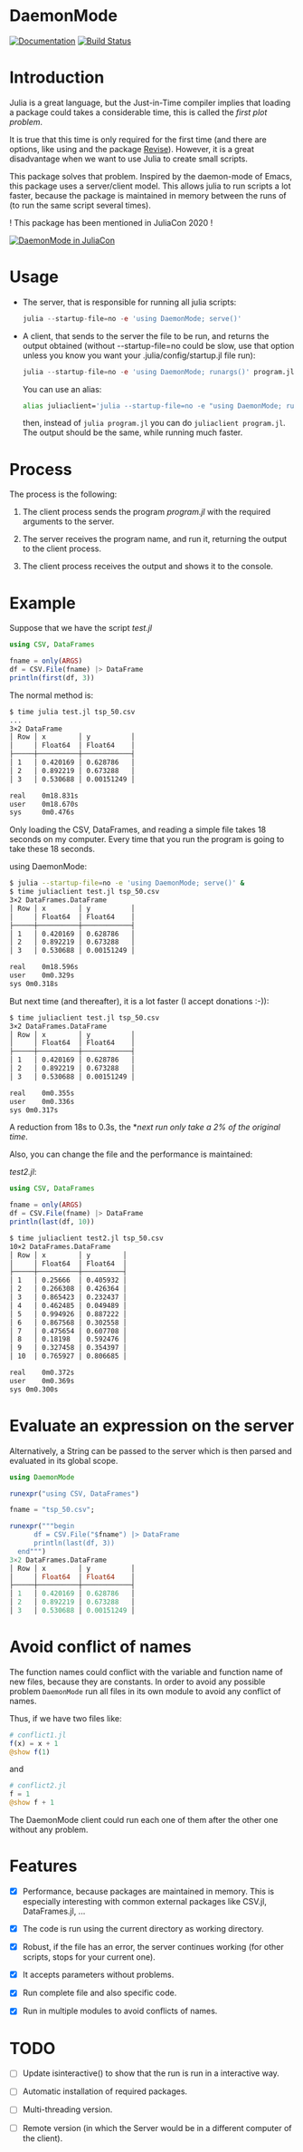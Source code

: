 # DaemonMode

[![Documentation](https://github.com/dmolina/MoodleQuestions.jl/workflows/Documentation/badge.svg)](https://dmolina.github.io/DaemonMode.jl/dev/)
[![Build
Status](https://travis-ci.com/dmolina/DaemonMode.jl.svg?branch=master)](https://travis-ci.com/dmolina/DaemonMode.jl)

# Introduction

Julia is a great language, but the Just-in-Time compiler implies that loading a package could takes a considerable time, this is called the _first plot problem_.

It is true that this time is only required for the first time (and there are options, like using and the package [Revise](https://github.com/timholy/Revise.jl)). However, it is a great disadvantage when we want to use Julia to create small scripts.

This package solves that problem. Inspired by the daemon-mode of Emacs, this
package uses a server/client model. This allows julia to run scripts a lot
faster, because the package is maintained in memory between the runs of (to run
the same script several times).

! This package has been mentioned in JuliaCon 2020 !

[![DaemonMode in JuliaCon](https://dmolina.github.io/DaemonMode.jl/dev/assets/juliacon.png)](https://www.youtube.com/watch?v=IuwxE3m0_QQ)

# Usage

- The server, that is responsible for running all julia scripts:
 
  ```julia
  julia --startup-file=no -e 'using DaemonMode; serve()'
  ```

- A client, that sends to the server the file to be run, and returns the output obtained (without --startup-file=no could be slow, use that option unless you know you want your .julia/config/startup.jl file run):
  
  ```julia
  julia --startup-file=no -e 'using DaemonMode; runargs()' program.jl <arguments>
  ```

  You can use an alias:
  ```sh
  alias juliaclient='julia --startup-file=no -e "using DaemonMode; runargs()"'
  ```
  
  then, instead of `julia program.jl` you can do `juliaclient program.jl`. The output should be the same, while running much faster.
  
# Process

The process is the following:

1. The client process sends the program *program.jl* with the required arguments to the server.
   
2. The server receives the program name, and run it, returning the output to the client process.

3. The client process receives the output and shows it to the console.

# Example

Suppose that we have the script *test.jl*

```julia
using CSV, DataFrames

fname = only(ARGS)
df = CSV.File(fname) |> DataFrame
println(first(df, 3))
```

The normal method is:

```sh
$ time julia test.jl tsp_50.csv
...
3×2 DataFrame
│ Row │ x        │ y          │
│     │ Float64  │ Float64    │
├─────┼──────────┼────────────┤
│ 1   │ 0.420169 │ 0.628786   │
│ 2   │ 0.892219 │ 0.673288   │
│ 3   │ 0.530688 │ 0.00151249 │

real	0m18.831s
user	0m18.670s
sys	    0m0.476s
```

Only loading the CSV, DataFrames, and reading a simple file takes 18 seconds on my computer. Every time that you run the program is going to take these 18 seconds.

using DaemonMode:

```sh
$ julia --startup-file=no -e 'using DaemonMode; serve()' &
$ time juliaclient test.jl tsp_50.csv
3×2 DataFrames.DataFrame
│ Row │ x        │ y          │
│     │ Float64  │ Float64    │
├─────┼──────────┼────────────┤
│ 1   │ 0.420169 │ 0.628786   │
│ 2   │ 0.892219 │ 0.673288   │
│ 3   │ 0.530688 │ 0.00151249 │

real	0m18.596s
user	0m0.329s
sys	0m0.318s
```

But next time (and thereafter), it is a lot faster (I accept donations :-)):

```sh
$ time juliaclient test.jl tsp_50.csv
3×2 DataFrames.DataFrame
│ Row │ x        │ y          │
│     │ Float64  │ Float64    │
├─────┼──────────┼────────────┤
│ 1   │ 0.420169 │ 0.628786   │
│ 2   │ 0.892219 │ 0.673288   │
│ 3   │ 0.530688 │ 0.00151249 │

real	0m0.355s
user	0m0.336s
sys	0m0.317s
```

A reduction from 18s to 0.3s, the **next run only take a 2% of the original time*.

Also, you can change the file and the performance is maintained:

*test2.jl*:

```julia
using CSV, DataFrames

fname = only(ARGS)
df = CSV.File(fname) |> DataFrame
println(last(df, 10))
```

```sh
$ time juliaclient test2.jl tsp_50.csv
10×2 DataFrames.DataFrame
│ Row │ x        │ y        │
│     │ Float64  │ Float64  │
├─────┼──────────┼──────────┤
│ 1   │ 0.25666  │ 0.405932 │
│ 2   │ 0.266308 │ 0.426364 │
│ 3   │ 0.865423 │ 0.232437 │
│ 4   │ 0.462485 │ 0.049489 │
│ 5   │ 0.994926 │ 0.887222 │
│ 6   │ 0.867568 │ 0.302558 │
│ 7   │ 0.475654 │ 0.607708 │
│ 8   │ 0.18198  │ 0.592476 │
│ 9   │ 0.327458 │ 0.354397 │
│ 10  │ 0.765927 │ 0.806685 │

real	0m0.372s
user	0m0.369s
sys	0m0.300s
```

# Evaluate an expression on the server

Alternatively, a String can be passed to the server which is then parsed and evaluated in its global scope.

```julia
using DaemonMode

runexpr("using CSV, DataFrames")

fname = "tsp_50.csv";

runexpr("""begin
      df = CSV.File("$fname") |> DataFrame
      println(last(df, 3))
  end""")
3×2 DataFrames.DataFrame
│ Row │ x        │ y          │
│     │ Float64  │ Float64    │
├─────┼──────────┼────────────┤
│ 1   │ 0.420169 │ 0.628786   │
│ 2   │ 0.892219 │ 0.673288   │
│ 3   │ 0.530688 │ 0.00151249 │
```

# Avoid conflict of names

The function names could conflict with the variable and function name of new
files, because they are constants. In order to avoid any possible problem
`DaemonMode` run all files in its own module to avoid any conflict of names.

Thus, if we have two files like: 

```julia
# conflict1.jl
f(x) = x + 1
@show f(1)
```

and 

```julia
# conflict2.jl
f = 1
@show f + 1
```

The DaemonMode client could run each one of them after the other one without any problem.

# Features

- [X] Performance, because packages are maintained in memory. This is especially interesting with common external packages like CSV.jl, DataFrames.jl, ...

- [X] The code is run using the current directory as working directory.

- [X] Robust, if the file has an error, the server continues working (for other scripts, stops for your current one).

- [X] It accepts parameters without problems.

- [X] Run complete file and also specific code.

- [X] Run in multiple modules to avoid conflicts of names.

# TODO

- [ ] Update isinteractive() to show that the run is run in a interactive way.

- [ ] Automatic installation of required packages.

- [ ] Multi-threading version.

- [ ] Remote version (in which the Server would be in a different computer of the client).
